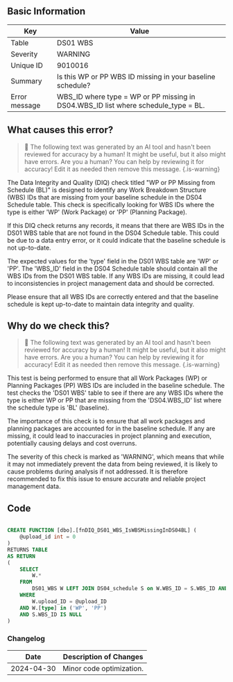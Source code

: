 ## Basic Information

| Key           | Value                                                                              |
| ------------- | ---------------------------------------------------------------------------------- |
| Table         | DS01 WBS                                                                           |
| Severity      | WARNING                                                                            |
| Unique ID     | 9010016                                                                            |
| Summary       | Is this WP or PP WBS ID missing in your baseline schedule?                         |
| Error message | WBS_ID where type = WP or PP missing in DS04.WBS_ID list where schedule_type = BL. |

## What causes this error?

> :robot: The following text was generated by an AI tool and hasn't been reviewed for accuracy by a human! It might be useful, but it also might have errors. Are you a human? You can help by reviewing it for accuracy! Edit it as needed then remove this message.
> {.is-warning}

The Data Integrity and Quality (DIQ) check titled "WP or PP Missing from Schedule (BL)" is designed to identify any Work Breakdown Structure (WBS) IDs that are missing from your baseline schedule in the DS04 Schedule table. This check is specifically looking for WBS IDs where the type is either 'WP' (Work Package) or 'PP' (Planning Package).

If this DIQ check returns any records, it means that there are WBS IDs in the DS01 WBS table that are not found in the DS04 Schedule table. This could be due to a data entry error, or it could indicate that the baseline schedule is not up-to-date.

The expected values for the 'type' field in the DS01 WBS table are 'WP' or 'PP'. The 'WBS_ID' field in the DS04 Schedule table should contain all the WBS IDs from the DS01 WBS table. If any WBS IDs are missing, it could lead to inconsistencies in project management data and should be corrected.

Please ensure that all WBS IDs are correctly entered and that the baseline schedule is kept up-to-date to maintain data integrity and quality.

## Why do we check this?

> :robot: The following text was generated by an AI tool and hasn't been reviewed for accuracy by a human! It might be useful, but it also might have errors. Are you a human? You can help by reviewing it for accuracy! Edit it as needed then remove this message.
> {.is-warning}

This test is being performed to ensure that all Work Packages (WP) or Planning Packages (PP) WBS IDs are included in the baseline schedule. The test checks the 'DS01 WBS' table to see if there are any WBS IDs where the type is either WP or PP that are missing from the 'DS04.WBS_ID' list where the schedule type is 'BL' (baseline).

The importance of this check is to ensure that all work packages and planning packages are accounted for in the baseline schedule. If any are missing, it could lead to inaccuracies in project planning and execution, potentially causing delays and cost overruns.

The severity of this check is marked as 'WARNING', which means that while it may not immediately prevent the data from being reviewed, it is likely to cause problems during analysis if not addressed. It is therefore recommended to fix this issue to ensure accurate and reliable project management data.

## Code

```sql

CREATE FUNCTION [dbo].[fnDIQ_DS01_WBS_IsWBSMissingInDS04BL] (
	@upload_id int = 0
)
RETURNS TABLE
AS RETURN
(
	SELECT
		W.*
	FROM
		DS01_WBS W LEFT JOIN DS04_schedule S on W.WBS_ID = S.WBS_ID AND S.schedule_type = 'BL' AND S.upload_ID = @upload_ID
	WHERE
		W.upload_ID = @upload_ID
    AND W.[type] in ('WP', 'PP')
    AND S.WBS_ID IS NULL
)
```

### Changelog

| Date       | Description of Changes   |
| ---------- | ------------------------ |
| 2024-04-30 | Minor code optimization. |

